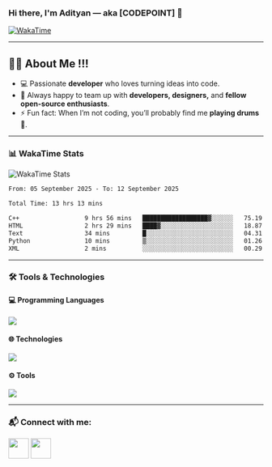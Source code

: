 ### Hi there, I'm Adityan — aka **[CODEPOINT]** 👋  

[![WakaTime](https://wakatime.com/badge/user/6e3a0c30-2bd0-42f4-ab2e-46ad6a870c65.svg)](https://wakatime.com/@6e3a0c30-2bd0-42f4-ab2e-46ad6a870c65)  

---

## 👨‍💻 About Me  !!! 
- 💻 Passionate **developer** who loves turning ideas into code.  
- 👯 Always happy to team up with **developers, designers,** and **fellow open-source enthusiasts**.  
- ⚡ Fun fact: When I’m not coding, you’ll probably find me **playing drums 🥁**.  

---

### 📊 WakaTime Stats

![WakaTime Stats](https://github-readme-stats.vercel.app/api/wakatime?username=6e3a0c30-2bd0-42f4-ab2e-46ad6a870c65&layout=compact&theme=tokyonight)

<!--START_SECTION:waka-->

```txt
From: 05 September 2025 - To: 12 September 2025

Total Time: 13 hrs 13 mins

C++                  9 hrs 56 mins   ██████████████████▓░░░░░░   75.19 %
HTML                 2 hrs 29 mins   ████▓░░░░░░░░░░░░░░░░░░░░   18.87 %
Text                 34 mins         █░░░░░░░░░░░░░░░░░░░░░░░░   04.31 %
Python               10 mins         ▒░░░░░░░░░░░░░░░░░░░░░░░░   01.26 %
XML                  2 mins          ░░░░░░░░░░░░░░░░░░░░░░░░░   00.29 %
```

<!--END_SECTION:waka-->

---

<!-- ### 📈 GitHub Stats

![GitHub Stats](https://github-readme-stats.vercel.app/api?username=AdityanVerma&show_icons=true&theme=tokyonight)
![Top Languages](https://github-readme-stats.vercel.app/api/top-langs/?username=AdityanVerma&layout=compact&theme=tokyonight)

--- -->

### 🛠️ Tools & Technologies

#### 💻 Programming Languages
<p>
<img src="https://skillicons.dev/icons?i=c,cpp,java,python,js" />
</p>

#### 🌐 Technologies
<p>
<img src="https://skillicons.dev/icons?i=html,css,tailwind,react,nodejs,express,mongodb,mysql,rest" />
</p>

#### ⚙️ Tools
<p>
<img src="https://skillicons.dev/icons?i=vscode,sublime,git,github,postman" />
</p>



---

### 📬 Connect with me:

<p align="left">
<a href="https://www.linkedin.com/in/adityan-verma-b09905227/"><img src="https://github.com/gauravghongde/social-icons/blob/master/SVG/White/LinkedIN_white.svg" width="40" padding="20px"/></a>
<a href="https://www.instagram.com/adityan_verma/"><img src="https://github.com/gauravghongde/social-icons/blob/master/SVG/White/Instagram_white.svg" width="40"/></a>
</p>
